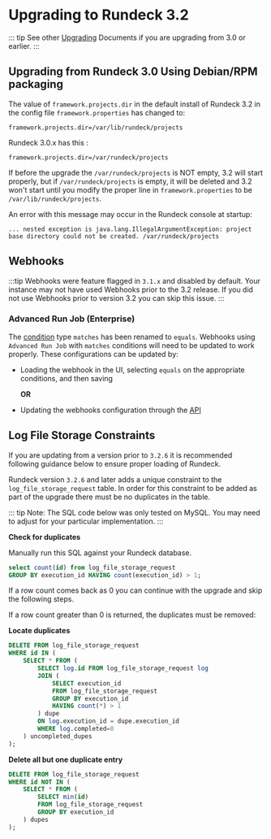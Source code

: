 # Upgrading to Rundeck 3.2


::: tip
See other [Upgrading](/upgrading/) Documents if you are upgrading from 3.0 or earlier.
:::

## Upgrading from Rundeck 3.0 Using Debian/RPM packaging


The value of `framework.projects.dir` in the default install of Rundeck 3.2 in the config file `framework.properties` has changed to:

	framework.projects.dir=/var/lib/rundeck/projects

Rundeck 3.0.x has this :

	framework.projects.dir=/var/rundeck/projects


If before the upgrade the `/var/rundeck/projects` is NOT empty, 3.2 will start properly, but if `/var/rundeck/projects` is empty, it will be deleted and 3.2 won't start until you modify the proper line in `framework.properties` to be `/var/lib/rundeck/projects`.

An error with this message may occur in the Rundeck console at startup:

```
... nested exception is java.lang.IllegalArgumentException: project base directory could not be created. /var/rundeck/projects

```

## Webhooks
:::tip
Webhooks were feature flagged in `3.1.x` and disabled by default.  Your instance may not have used Webhooks prior to the 3.2 release.  If you did not use Webhooks prior to version 3.2 you can skip this issue.
:::

### Advanced Run Job (Enterprise)
The [condition](/manual/webhooks/advanced-run-job.html#conditions) type `matches` has been renamed to `equals`. Webhooks using `Advanced Run Job` with `matches` conditions will need to be updated to work properly. These configurations can be updated by:  

- Loading the webhook in the UI, selecting `equals` on the appropriate conditions, and then saving

   **OR**

- Updating the webhooks configuration through the [API](/api/rundeck-api.html#webhooks-incubating)

## Log File Storage Constraints
If you are updating from a version prior to `3.2.6` it is recommended following guidance below to ensure proper loading of Rundeck.

Rundeck version `3.2.6` and later adds a unique constraint to the `log_file_storage_request` table. In order for this constraint to be added as part of the upgrade there must be no duplicates in the table.

::: tip
Note: The SQL code below was only tested on MySQL.  You may need to adjust for your particular implementation.
:::

**Check for duplicates**

Manually run this SQL against your Rundeck database.

```sql
select count(id) from log_file_storage_request
GROUP BY execution_id HAVING count(execution_id) > 1;
```

If a row count comes back as 0 you can continue with the upgrade and skip the following steps.

If a row count greater than 0 is returned, the duplicates must be removed:

**Locate duplicates**
```sql
DELETE FROM log_file_storage_request
WHERE id IN (
    SELECT * FROM (
        SELECT log.id FROM log_file_storage_request log
        JOIN (
            SELECT execution_id
            FROM log_file_storage_request
            GROUP BY execution_id
            HAVING count(*) > 1
        ) dupe
        ON log.execution_id = dupe.execution_id
        WHERE log.completed=0
    ) uncompleted_dupes
);
```

**Delete all but one duplicate entry**
```sql
DELETE FROM log_file_storage_request
WHERE id NOT IN (
    SELECT * FROM (
        SELECT min(id)
        FROM log_file_storage_request
        GROUP BY execution_id
    ) dupes
);
```
